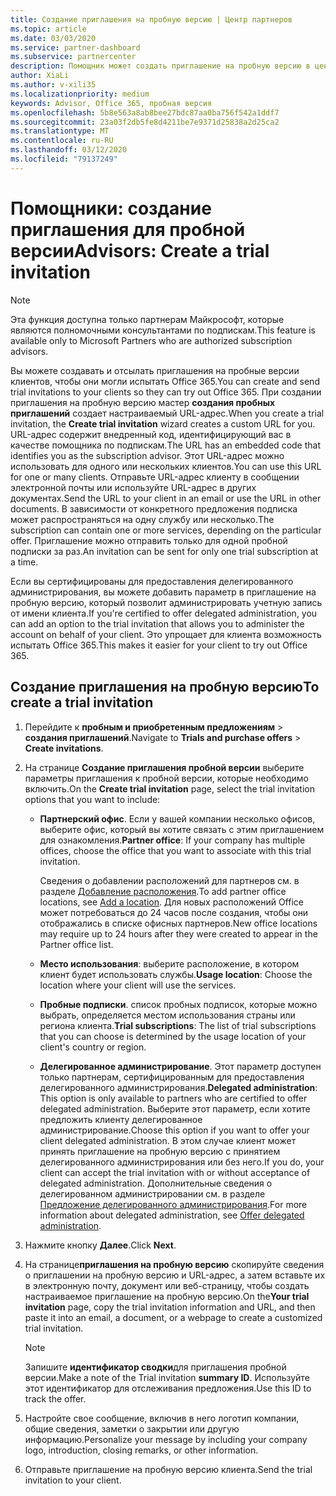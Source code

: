 ```yaml
---
title: Создание приглашения на пробную версию | Центр партнеров
ms.topic: article
ms.date: 03/03/2020
ms.service: partner-dashboard
ms.subservice: partnercenter
description: Помощник может создать приглашение на пробную версию в центре партнеров
author: XiaLi
ms.author: v-xili35
ms.localizationpriority: medium
keywords: Advisor, Office 365, пробная версия
ms.openlocfilehash: 5b8e563a8ab8bee27bdc87aa0ba756f542a1ddf7
ms.sourcegitcommit: 23a03f2db5fe8d4211be7e9371d25838a2d25ca2
ms.translationtype: MT
ms.contentlocale: ru-RU
ms.lasthandoff: 03/12/2020
ms.locfileid: "79137249"
---
```

# <a name="advisors-create-a-trial-invitation"></a><span data-ttu-id="ba785-104">Помощники: создание приглашения для пробной версии</span><span class="sxs-lookup"><span data-stu-id="ba785-104">Advisors: Create a trial invitation</span></span>

> [!NOTE]
> <span data-ttu-id="ba785-105">Эта функция доступна только партнерам Майкрософт, которые являются полномочными консультантами по подпискам.</span><span class="sxs-lookup"><span data-stu-id="ba785-105">This feature is available only to Microsoft Partners who are authorized subscription advisors.</span></span> 

<span data-ttu-id="ba785-106">Вы можете создавать и отсылать приглашения на пробные версии клиентов, чтобы они могли испытать Office 365.</span><span class="sxs-lookup"><span data-stu-id="ba785-106">You can create and send trial invitations to your clients so they can try out Office 365.</span></span> <span data-ttu-id="ba785-107">При создании приглашения на пробную версию мастер **создания пробных приглашений** создает настраиваемый URL-адрес.</span><span class="sxs-lookup"><span data-stu-id="ba785-107">When you create a trial invitation, the **Create trial invitation** wizard creates a custom URL for you.</span></span> <span data-ttu-id="ba785-108">URL-адрес содержит внедренный код, идентифицирующий вас в качестве помощника по подпискам.</span><span class="sxs-lookup"><span data-stu-id="ba785-108">The URL has an embedded code that identifies you as the subscription advisor.</span></span> <span data-ttu-id="ba785-109">Этот URL-адрес можно использовать для одного или нескольких клиентов.</span><span class="sxs-lookup"><span data-stu-id="ba785-109">You can use this URL for one or many clients.</span></span> <span data-ttu-id="ba785-110">Отправьте URL-адрес клиенту в сообщении электронной почты или используйте URL-адрес в других документах.</span><span class="sxs-lookup"><span data-stu-id="ba785-110">Send the URL to your client in an email or use the URL in other documents.</span></span> <span data-ttu-id="ba785-111">В зависимости от конкретного предложения подписка может распространяться на одну службу или несколько.</span><span class="sxs-lookup"><span data-stu-id="ba785-111">The subscription can contain one or more services, depending on the particular offer.</span></span> <span data-ttu-id="ba785-112">Приглашение можно отправить только для одной пробной подписки за раз.</span><span class="sxs-lookup"><span data-stu-id="ba785-112">An invitation can be sent for only one trial subscription at a time.</span></span>

<span data-ttu-id="ba785-113">Если вы сертифицированы для предоставления делегированного администрирования, вы можете добавить параметр в приглашение на пробную версию, который позволит администрировать учетную запись от имени клиента.</span><span class="sxs-lookup"><span data-stu-id="ba785-113">If you're certified to offer delegated administration, you can add an option to the trial invitation that allows you to administer the account on behalf of your client.</span></span> <span data-ttu-id="ba785-114">Это упрощает для клиента возможность испытать Office 365.</span><span class="sxs-lookup"><span data-stu-id="ba785-114">This makes it easier for your client to try out Office 365.</span></span>

## <a name="to-create-a-trial-invitation"></a><span data-ttu-id="ba785-115">Создание приглашения на пробную версию</span><span class="sxs-lookup"><span data-stu-id="ba785-115">To create a trial invitation</span></span>

1. <span data-ttu-id="ba785-116">Перейдите к **пробным и приобретенным предложениям** > **создания приглашений**.</span><span class="sxs-lookup"><span data-stu-id="ba785-116">Navigate to **Trials and purchase offers** > **Create invitations**.</span></span>

2. <span data-ttu-id="ba785-117">На странице **Создание приглашения пробной версии** выберите параметры приглашения к пробной версии, которые необходимо включить.</span><span class="sxs-lookup"><span data-stu-id="ba785-117">On the **Create trial invitation** page, select the trial invitation options that you want to include:</span></span>

    - <span data-ttu-id="ba785-118">**Партнерский офис**. Если у вашей компании несколько офисов, выберите офис, который вы хотите связать с этим приглашением для ознакомления.</span><span class="sxs-lookup"><span data-stu-id="ba785-118">**Partner office**: If your company has multiple offices, choose the office that you want to associate with this trial invitation.</span></span>

        <span data-ttu-id="ba785-119">Сведения о добавлении расположений для партнеров см. в разделе [Добавление расположения](manage-locations.md).</span><span class="sxs-lookup"><span data-stu-id="ba785-119">To add partner office locations, see [Add a location](manage-locations.md).</span></span> <span data-ttu-id="ba785-120">Для новых расположений Office может потребоваться до 24 часов после создания, чтобы они отображались в списке офисных партнеров.</span><span class="sxs-lookup"><span data-stu-id="ba785-120">New office locations may require up to 24 hours after they were created to appear in the Partner office list.</span></span>

    - <span data-ttu-id="ba785-121">**Место использования**: выберите расположение, в котором клиент будет использовать службы.</span><span class="sxs-lookup"><span data-stu-id="ba785-121">**Usage location**: Choose the location where your client will use the services.</span></span>
    - <span data-ttu-id="ba785-122">**Пробные подписки**. список пробных подписок, которые можно выбрать, определяется местом использования страны или региона клиента.</span><span class="sxs-lookup"><span data-stu-id="ba785-122">**Trial subscriptions**: The list of trial subscriptions that you can choose is determined by the usage location of your client's country or region.</span></span>
    - <span data-ttu-id="ba785-123">**Делегированное администрирование**. Этот параметр доступен только партнерам, сертифицированным для предоставления делегированного администрирования.</span><span class="sxs-lookup"><span data-stu-id="ba785-123">**Delegated administration**: This option is only available to partners who are certified to offer delegated administration.</span></span> <span data-ttu-id="ba785-124">Выберите этот параметр, если хотите предложить клиенту делегированное администрирование.</span><span class="sxs-lookup"><span data-stu-id="ba785-124">Choose this option if you want to offer your client delegated administration.</span></span> <span data-ttu-id="ba785-125">В этом случае клиент может принять приглашение на пробную версию с принятием делегированного администрирования или без него.</span><span class="sxs-lookup"><span data-stu-id="ba785-125">If you do, your client can accept the trial invitation with or without acceptance of delegated administration.</span></span> <span data-ttu-id="ba785-126">Дополнительные сведения о делегированном администрировании см. в разделе [Предложение делегированного администрирования](customers_revoke_admin_privileges.md).</span><span class="sxs-lookup"><span data-stu-id="ba785-126">For more information about delegated administration, see [Offer delegated administration](customers_revoke_admin_privileges.md).</span></span>

3. <span data-ttu-id="ba785-127">Нажмите кнопку **Далее**.</span><span class="sxs-lookup"><span data-stu-id="ba785-127">Click **Next**.</span></span>

4. <span data-ttu-id="ba785-128">На странице**приглашения на пробную версию** скопируйте сведения о приглашении на пробную версию и URL-адрес, а затем вставьте их в электронную почту, документ или веб-страницу, чтобы создать настраиваемое приглашение на пробную версию.</span><span class="sxs-lookup"><span data-stu-id="ba785-128">On the**Your trial invitation** page, copy the trial invitation information and URL, and then paste it into an email, a document, or a webpage to create a customized trial invitation.</span></span>

    > [!NOTE]
    > <span data-ttu-id="ba785-129">Запишите **идентификатор сводки**для приглашения пробной версии.</span><span class="sxs-lookup"><span data-stu-id="ba785-129">Make a note of the Trial invitation **summary ID**.</span></span> <span data-ttu-id="ba785-130">Используйте этот идентификатор для отслеживания предложения.</span><span class="sxs-lookup"><span data-stu-id="ba785-130">Use this ID to track the offer.</span></span>

5. <span data-ttu-id="ba785-131">Настройте свое сообщение, включив в него логотип компании, общие сведения, заметки о закрытии или другую информацию.</span><span class="sxs-lookup"><span data-stu-id="ba785-131">Personalize your message by including your company logo, introduction, closing remarks, or other information.</span></span>

6. <span data-ttu-id="ba785-132">Отправьте приглашение на пробную версию клиента.</span><span class="sxs-lookup"><span data-stu-id="ba785-132">Send the trial invitation to your client.</span></span>
